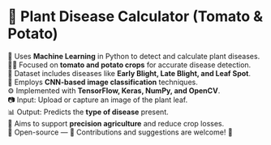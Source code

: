 # 🌱 Plant Disease Calculator (Tomato & Potato)

🌿 Uses **Machine Learning** in Python to detect and calculate plant diseases.  
🍅🥔 Focused on **tomato and potato crops** for accurate disease detection.  
🦠 Dataset includes diseases like **Early Blight, Late Blight, and Leaf Spot**.  
🧠 Employs **CNN-based image classification** techniques.  
⚙️ Implemented with **TensorFlow, Keras, NumPy, and OpenCV**.  
📷 Input: Upload or capture an image of the plant leaf.  
📊 Output: Predicts the **type of disease** present.  
🌾 Aims to support **precision agriculture** and reduce crop losses.  
🤝 Open-source — 📌 Contributions and suggestions are welcome! 🚀  
